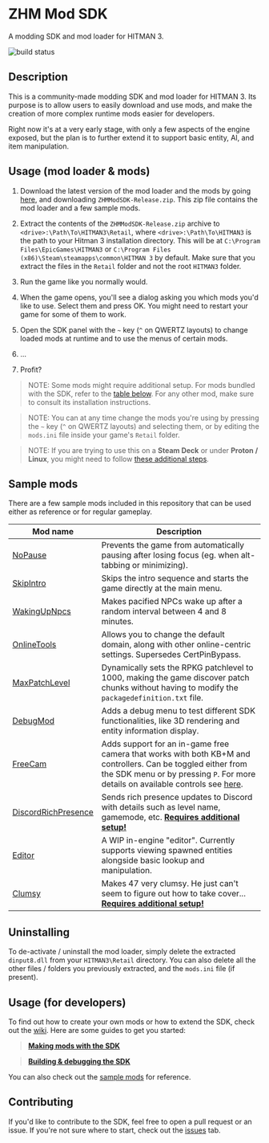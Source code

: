 
# ZHM Mod SDK

A modding SDK and mod loader for HITMAN 3.

![build status](https://github.com/OrfeasZ/ZHMModSDK/workflows/Build/badge.svg)

## Description

This is a community-made modding SDK and mod loader for HITMAN 3. Its purpose is to allow users to easily download and use mods, and make the creation of more complex runtime mods easier for developers.

Right now it's at a very early stage, with only a few aspects of the engine exposed, but the plan is to further extend it to support basic entity, AI, and item manipulation.

## Usage (mod loader & mods)

1. Download the latest version of the mod loader and the mods by going [here](https://github.com/OrfeasZ/ZHMModSDK/releases/latest), and downloading `ZHMModSDK-Release.zip`. This zip file contains the mod loader and a few sample mods.

2. Extract the contents of the `ZHMModSDK-Release.zip` archive to `<drive>:\Path\To\HITMAN3\Retail`, where `<drive>:\Path\To\HITMAN3` is the path to your Hitman 3 installation directory. This will be at `C:\Program Files\EpicGames\HITMAN3` or `C:\Program Files (x86)\Steam\steamapps\common\HITMAN 3` by default. Make sure that you extract the files in the `Retail` folder and not the root `HITMAN3` folder.

3. Run the game like you normally would.

4. When the game opens, you'll see a dialog asking you which mods you'd like to use. Select them and press OK. You might need to restart your game for some of them to work.

5. Open the SDK panel with the `~` key (`^` on QWERTZ layouts) to change loaded mods at runtime and to use the menus of certain mods.

6. ...

7. Profit?

> NOTE: Some mods might require additional setup. For mods bundled with the SDK, refer to the [table below](#sample-mods). For any other mod, make sure to consult its installation instructions.

> NOTE: You can at any time change the mods you're using by pressing the `~` key (`^` on QWERTZ layouts) and selecting them, or by editing the `mods.ini` file inside your game's `Retail` folder.

> NOTE: If you are trying to use this on a **Steam Deck** or under **Proton / Linux**, you might need to follow [these additional steps](/INSTALL-deck.md).

## Sample mods

There are a few sample mods included in this repository that can be used either as reference or for regular gameplay.

| Mod name | Description |
| -------- | ----------- |
| [NoPause](/Mods/NoPause) | Prevents the game from automatically pausing after losing focus (eg. when alt-tabbing or minimizing). |
| [SkipIntro](/Mods/SkipIntro) | Skips the intro sequence and starts the game directly at the main menu. |
| [WakingUpNpcs](/Mods/WakingUpNpcs) | Makes pacified NPCs wake up after a random interval between 4 and 8 minutes. |
| [OnlineTools](/Mods/OnlineTools) | Allows you to change the default domain, along with other online-centric settings. Supersedes CertPinBypass. |
| [MaxPatchLevel](/Mods/MaxPatchLevel) | Dynamically sets the RPKG patchlevel to 1000, making the game discover patch chunks without having to modify the `packagedefinition.txt` file. |
| [DebugMod](/Mods/DebugMod) | Adds a debug menu to test different SDK functionalities, like 3D rendering and entity information display. |
| [FreeCam](/Mods/FreeCam) | Adds support for an in-game free camera that works with both KB+M and controllers. Can be toggled either from the SDK menu or by pressing `P`. For more details on available controls see [here](/Mods/FreeCam). |
| [DiscordRichPresence](/Mods/DiscordRichPresence) | Sends rich presence updates to Discord with details such as level name, gamemode, etc. **[Requires additional setup!](/Mods/DiscordRichPresence)** |
| [Editor](/Mods/Editor) | A WIP in-engine "editor". Currently supports viewing spawned entities alongside basic lookup and manipulation. |
| [Clumsy](/Mods/Clumsy) | Makes 47 very clumsy. He just can't seem to figure out how to take cover... **[Requires additional setup!](/Mods/Clumsy)** |

## Uninstalling

To de-activate / uninstall the mod loader, simply delete the extracted `dinput8.dll` from your `HITMAN3\Retail` directory. You can also 
delete all the other files / folders you previously extracted, and the `mods.ini` file (if present).

## Usage (for developers)

To find out how to create your own mods or how to extend the SDK, check out the [wiki](https://github.com/OrfeasZ/ZHMModSDK/wiki). Here are some guides to get you started:

> [**Making mods with the SDK**](https://github.com/OrfeasZ/ZHMModSDK/wiki/Making-mods-with-the-SDK)

> [**Building & debugging the SDK**](https://github.com/OrfeasZ/ZHMModSDK/wiki/Building-&-debugging-the-SDK)

You can also check out the [sample mods](/Mods) for reference.

## Contributing

If you'd like to contribute to the SDK, feel free to open a pull request or an issue. If you're not sure where to start, check out the [issues](https://github.com/OrfeasZ/ZHMModSDK/issues) tab.
